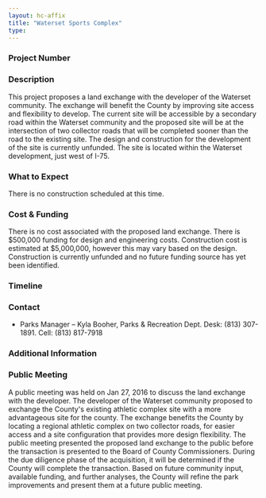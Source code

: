 ```yaml
---
layout: hc-affix
title: "Waterset Sports Complex"
type:
---
```


### Project Number



### Description

This project proposes a land exchange with the developer of the Waterset community. The exchange will benefit the County by improving site access and flexibility to develop. The current site will be accessible by a secondary road within the Waterset community and the proposed site will be at the intersection of two collector roads that will be completed sooner than the road to the existing site. The design and construction for the development of the site is currently unfunded. The site is located within the Waterset development, just west of I-75.

### What to Expect

There is no construction scheduled at this time.

### Cost & Funding

There is no cost associated with the proposed land exchange. There is $500,000 funding for design and engineering costs. Construction cost is estimated at $5,000,000, however this may vary based on the design. Construction is currently unfunded and no future funding source has yet been identified.

### Timeline



### Contact

* Parks Manager – Kyla Booher, Parks & Recreation Dept. Desk: (813) 307-1891. Cell: (813) 817-7918

### Additional Information



### Public Meeting

A public meeting was held on Jan 27, 2016 to discuss the land exchange with the developer. The developer of the Waterset community proposed to exchange the County's existing athletic complex site with a more advantageous site for the county. The exchange benefits the County by locating a regional athletic complex on two collector roads, for easier access and a site configuration that provides more design flexibility. The public meeting presented the proposed land exchange to the public before the transaction is presented to the Board of County Commissioners. During the due diligence phase of the acquisition, it will be determined if the County will complete the transaction. Based on future community input, available funding, and further analyses, the County will refine the park improvements and present them at a future public meeting.
